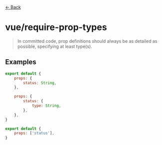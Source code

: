 [&#x2190; Back](./)
# vue/require-prop-types

> In committed code, prop definitions should always be as detailed as possible, specifying at least type(s).

 

## Examples

<code-highlight>
 
<div slot="correct">

```js
export default {
    props: {
        status: String,
    },

    props: {
        status: {
            type: String,
        },
    },
}

```

</div>

 
<div slot="incorrect">

```js
export default {
    props: ['status'],
}

```

</div>

 
</code-highlight>


